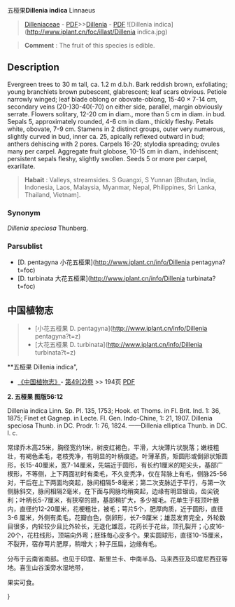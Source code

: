 五桠果**Dillenia indica** Linnaeus

> [Dilleniaceae](http://www.iplant.cn/info/Dilleniaceae?t=foc) - [PDF](http://www.iplant.cn/foc/pdf/Dilleniaceae.pdf)>>[Dillenia](http://www.iplant.cn/info/Dillenia?t=foc) - [PDF](http://www.iplant.cn/foc/pdf/Dillenia.pdf)
![Dillenia indica](http://www.iplant.cn/foc/illast/Dillenia indica.jpg)


> **Comment** : 
> The fruit of this species is edible.

## Description

Evergreen trees to 30 m tall, ca. 1.2 m d.b.h. Bark reddish brown, exfoliating; young branchlets brown pubescent, glabrescent; leaf scars obvious. Petiole narrowly winged; leaf blade oblong or obovate-oblong, 15-40 × 7-14 cm, secondary veins (20-)30-40(-70) on either side, parallel, margin obviously serrate. Flowers solitary, 12-20 cm in diam., more than 5 cm in diam. in bud. Sepals 5, approximately rounded, 4-6 cm in diam., thickly fleshy. Petals white, obovate, 7-9 cm. Stamens in 2 distinct groups, outer very numerous, slightly curved in bud, inner ca. 25, apically reflexed outward in bud; anthers dehiscing with 2 pores. Carpels 16-20; stylodia spreading; ovules many per carpel. Aggregate fruit globose, 10-15 cm in diam., indehiscent; persistent sepals fleshy, slightly swollen. Seeds 5 or more per carpel, exarillate.


> **Habait** : 
> Valleys, streamsides. S Guangxi, S Yunnan [Bhutan, India, Indonesia, Laos, Malaysia, Myanmar, Nepal, Philippines, Sri Lanka, Thailand, Vietnam].

### Synonym
*Dillenia speciosa* Thunberg.



### Parsublist

* [D.  pentagyna  小花五桠果](http://www.iplant.cn/info/Dillenia pentagyna?t=foc)
* [D.  turbinata  大花五桠果](http://www.iplant.cn/info/Dillenia turbinata?t=foc)

## 中国植物志

> * [小花五桠果  D.  pentagyna](http://www.iplant.cn/info/Dillenia pentagyna?t=z)
> * [大花五桠果  D.  turbinata](http://www.iplant.cn/info/Dillenia turbinata?t=z)


**五桠果 Dillenia indica",


* [《中国植物志》](http://www.iplant.cn/frps)- [第49(2)卷](http://www.iplant.cn/frps/vol/49(2)) >> 194页 [PDF](http://www.iplant.cn/frps/pdf/49(2)/194a.PDF)

**2. 五桠果 图版56:12**

Dillenia indica Linn. Sp. Pl. 135, 1753; Hook. et Thoms. in Fl. Brit. Ind. 1: 36, 1875; Finet et Gagnep. in Lecte. Fl. Gen. Indo-Chine, 1: 21, 1907. Dillenia speciosa Thunb. in DC. Prodr. 1: 76, 1824. ——Dillenia elliptica Thunb. in DC. l. c.

常绿乔木高25米，胸径宽约1米，树皮红褐色，平滑，大块薄片状脱落；嫩枝粗壮，有褐色柔毛，老枝秃净，有明显的叶柄痕迹。叶薄革质，矩圆形或倒卵状矩圆形，长15-40厘米，宽7-14厘米，先端近于圆形，有长约1厘米的短尖头，基部广楔形，不等侧，上下两面初时有柔毛，不久变秃净，仅在背脉上有毛，侧脉25-56对，干后在上下两面均突起，脉间相隔5-8毫米；第二次支脉近于平行，与第一次侧脉斜交，脉间相隔2毫米，在下面与网脉均稍突起，边缘有明显锯齿，齿尖锐利；叶柄长5-7厘米，有狭窄的翅，基部稍扩大，多少被毛。花单生于枝顶叶腋内，直径约12-20厘米，花梗粗壮，被毛；萼片5个，肥厚肉质，近于圆形，直径3-6 厘米，外侧有柔毛，花瓣白色，倒卵形，长7-9厘米；雄蕊发育完全，外轮数目很多，内轮较少且比外轮长，无退化雄蕊，花药长于花丝，顶孔裂开；心皮16-20个，花柱线形，顶端向外弯；胚珠每心皮多个。果实圆球形，直径10-15厘米，不裂开，宿存萼片肥厚，稍增大；种子压扁，边缘有毛。

分布于云南省南部。也见于印度、斯里兰卡、中南半岛、马来西亚及印度尼西亚等地。喜生山谷溪旁水湿地带，

果实可食。



}